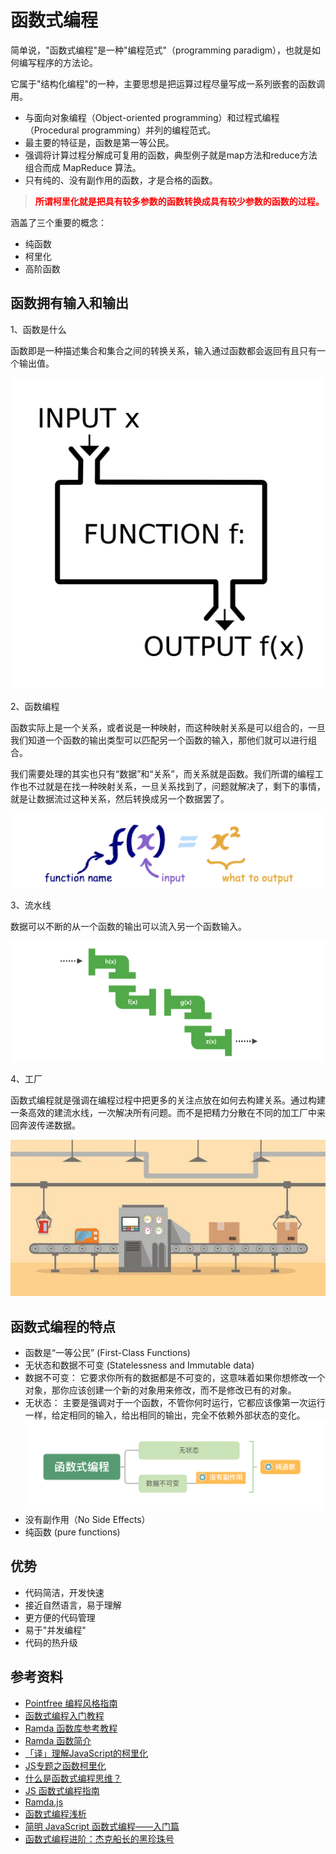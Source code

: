 # 函数式编程 

简单说，"函数式编程"是一种"编程范式"（programming paradigm），也就是如何编写程序的方法论。

它属于"结构化编程"的一种，主要思想是把运算过程尽量写成一系列嵌套的函数调用。

- 与面向对象编程（Object-oriented programming）和过程式编程（Procedural programming）并列的编程范式。
- 最主要的特征是，函数是第一等公民。
- 强调将计算过程分解成可复用的函数，典型例子就是map方法和reduce方法组合而成 MapReduce 算法。
- 只有纯的、没有副作用的函数，才是合格的函数。

> <font color="red"><b>所谓柯里化就是把具有较多参数的函数转换成具有较少参数的函数的过程。</b></font>

涵盖了三个重要的概念：

- 纯函数
- 柯里化
- 高阶函数

## 函数拥有输入和输出

1、函数是什么

函数即是一种描述集合和集合之间的转换关系，输入通过函数都会返回有且只有一个输出值。

![输入输出](../images/programming/input_output.jpg)

2、函数编程

函数实际上是一个关系，或者说是一种映射，而这种映射关系是可以组合的，一旦我们知道一个函数的输出类型可以匹配另一个函数的输入，那他们就可以进行组合。

我们需要处理的其实也只有“数据”和“关系”，而关系就是函数。我们所谓的编程工作也不过就是在找一种映射关系，一旦关系找到了，问题就解决了，剩下的事情，就是让数据流过这种关系，然后转换成另一个数据罢了。

![转换关系](../images/programming/function_input_output.jpg)

3、流水线

数据可以不断的从一个函数的输出可以流入另一个函数输入。

![流水线](../images/programming/transform.jpg)

4、工厂

函数式编程就是强调在编程过程中把更多的关注点放在如何去构建关系。通过构建一条高效的建流水线，一次解决所有问题。而不是把精力分散在不同的加工厂中来回奔波传递数据。

![工厂](../images/programming/factory.jpg)


## 函数式编程的特点

- 函数是“一等公民” (First-Class Functions)
- 无状态和数据不可变 (Statelessness and Immutable data)
 - 数据不可变： 它要求你所有的数据都是不可变的，这意味着如果你想修改一个对象，那你应该创建一个新的对象用来修改，而不是修改已有的对象。
 - 无状态： 主要是强调对于一个函数，不管你何时运行，它都应该像第一次运行一样，给定相同的输入，给出相同的输出，完全不依赖外部状态的变化。 
 ![Function](../images/programming/function.jpg)
- 没有副作用（No Side Effects）
- 纯函数 (pure functions)

## 优势

- 代码简洁，开发快速
- 接近自然语言，易于理解
- 更方便的代码管理
- 易于"并发编程"
- 代码的热升级

## 参考资料
- [Pointfree 编程风格指南](http://www.ruanyifeng.com/blog/2017/03/pointfree.html)
- [函数式编程入门教程](http://www.ruanyifeng.com/blog/2017/02/fp-tutorial.html)
- [Ramda 函数库参考教程](https://www.ruanyifeng.com/blog/2017/03/ramda.html)
- [Ramda 函数简介](https://adispring.github.io/2017/10/21/What-Function-Should-I-Use)
- [「译」理解JavaScript的柯里化](https://zhuanlan.zhihu.com/p/50247174)
- [JS专题之函数柯里化](https://zhuanlan.zhihu.com/p/55785190)
- [什么是函数式编程思维？](https://juejin.im/entry/59c654906fb9a00a4e67af25)
- [JS 函数式编程指南](https://llh911001.gitbooks.io/mostly-adequate-guide-chinese/content)
- [Ramda.js](https://ramda.cn)
- [函数式编程浅析](https://zhuanlan.zhihu.com/p/74777206)
- [简明 JavaScript 函数式编程——入门篇](https://juejin.im/post/5d70e25de51d453c11684cc4)
- [函数式编程进阶：杰克船长的黑珍珠号](https://juejin.im/post/5e09554bf265da33b5074d7f)
